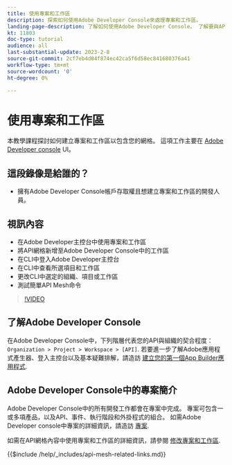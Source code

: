 ```yaml
---
title: 使用專案和工作區
description: 探索如何使用Adobe Developer Console來處理專案和工作區。
landing-page-description: 了解如何使用Adobe Developer Console。 了解要與API Mesh搭配使用的專案和工作區。
kt: 11803
doc-type: tutorial
audience: all
last-substantial-update: 2023-2-8
source-git-commit: 2cf7eb4d04f874ec42ca5f6d58ec841680376a41
workflow-type: tm+mt
source-wordcount: '0'
ht-degree: 0%

---
```



# 使用專案和工作區

本教學課程探討如何建立專案和工作區以包含您的網格。 這項工作主要在 [Adobe Developer console](https://developer.adobe.com/console) UI。

## 這段錄像是給誰的？

* 擁有Adobe Developer Console帳戶存取權且想建立專案和工作區的開發人員。

## 視訊內容

* 在Adobe Developer主控台中使用專案和工作區
* 將API網格新增至Adobe Developer Console中的工作區
* 在CLI中登入Adobe Developer主控台
* 在CLI中查看所選項目和工作區
* 更改CLI中選定的組織、項目或工作區
* 測試簡單API Mesh命令

>[!VIDEO](https://video.tv.adobe.com/v/3414123/)

## 了解Adobe Developer Console

在Adobe Developer Console中，下列階層代表您的API與組織的契合程度： `Organization > Project > Workspace > [API]`. 若要進一步了解Adobe應用程式產生器、登入主控台以及基本疑難排解，請造訪 [建立您的第一個App Builder應用程式](https://developer.adobe.com/app-builder/docs/getting_started/first_app/).

## Adobe Developer Console中的專案簡介

Adobe Developer Console中的所有開發工作都會在專案中完成。 專案可包含一或多項產品，以及API、事件、執行階段和外掛程式的組合。 如需Adobe Developer console中專案的詳細資訊，請造訪 [專案](https://developer.adobe.com/developer-console/docs/guides/projects/).

如需在API網格內容中使用專案和工作區的詳細資訊，請參閱 [修改專案和工作區](https://developer.adobe.com/graphql-mesh-gateway/gateway/create-mesh/#modify-projects-and-workspaces).

{{$include /help/_includes/api-mesh-related-links.md}}
